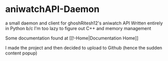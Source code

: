 # aniwatchAPI-Daemon
a small daemon and client for ghoshRitesh12's aniwatch API
Written entirely in Python b/c I'm too lazy to figure out C++ and memory management

Some documentation found at [[!-Home|Documentation Home]]

I made the project and then decided to upload to Github (hence the sudden content popup)
